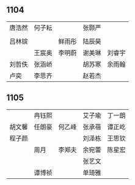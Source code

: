 ## 1104
|     |     |     |     |     |
| --- | --- | --- | --- | --- |
| 唐浩然 | 何子耘 |  | 张颢严 |  |
|  |  |  |  |  |
| 吕林镔 |  | 鲜雨彤 | 陆辰昊 |  |
|  | 王宸奥 | 李明蔚 | 谢美琳 | 刘睿宇 |
| 刘哲佚 | 张涵峤 |  | 胡苏寒 | 余雨翰 |
| 卢奕 | 李思齐 |  | 赵若杰 |  |

## 1105
|     |     |     |     |     |
| --- | --- | --- | --- | --- |
|  | 冉钰熙 |  | 艾子瑜 | 丁一朗 |
| 胡文馨 | 任朗豪 | 何乙峰 | 张承蓓 | 谭正屹 |
| 程子颜 |  |  | 刘泽栋 | 王思钦 |
|  | 周月 | 李郑夫 | 余宛蕾 | 陈星宏 |
|  |  |  | 张艺文 |  |
|  | 谭博祯 |  | 单琦雅 |  |

